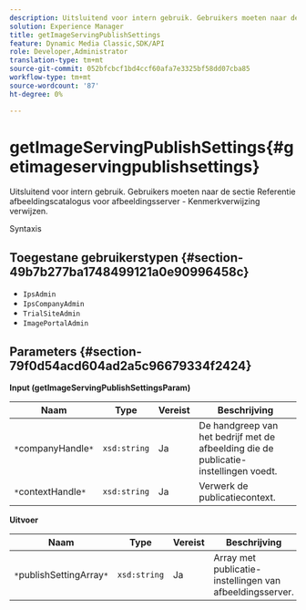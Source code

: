 ```yaml
---
description: Uitsluitend voor intern gebruik. Gebruikers moeten naar de sectie Referentie afbeeldingscatalogus voor afbeeldingsserver - Kenmerkverwijzing verwijzen.
solution: Experience Manager
title: getImageServingPublishSettings
feature: Dynamic Media Classic,SDK/API
role: Developer,Administrator
translation-type: tm+mt
source-git-commit: 052bfcbcf1bd4ccf60afa7e3325bf58dd07cba85
workflow-type: tm+mt
source-wordcount: '87'
ht-degree: 0%

---
```



# getImageServingPublishSettings{#getimageservingpublishsettings}

Uitsluitend voor intern gebruik. Gebruikers moeten naar de sectie Referentie afbeeldingscatalogus voor afbeeldingsserver - Kenmerkverwijzing verwijzen.

Syntaxis

## Toegestane gebruikerstypen {#section-49b7b277ba1748499121a0e90996458c}

* `IpsAdmin`
* `IpsCompanyAdmin`
* `TrialSiteAdmin`
* `ImagePortalAdmin`

## Parameters {#section-79f0d54acd604ad2a5c96679334f2424}

**Input (getImageServingPublishSettingsParam)**

| Naam | Type | Vereist | Beschrijving |
|---|---|---|---|
| `*`companyHandle`*` | `xsd:string` | Ja | De handgreep van het bedrijf met de afbeelding die de publicatie-instellingen voedt. |
| `*`contextHandle`*` | `xsd:string` | Ja | Verwerk de publicatiecontext. |

**Uitvoer**

| Naam | Type | Vereist | Beschrijving |
|---|---|---|---|
| `*`publishSettingArray`*` | `xsd:string` | Ja | Array met publicatie-instellingen van afbeeldingsserver. |

